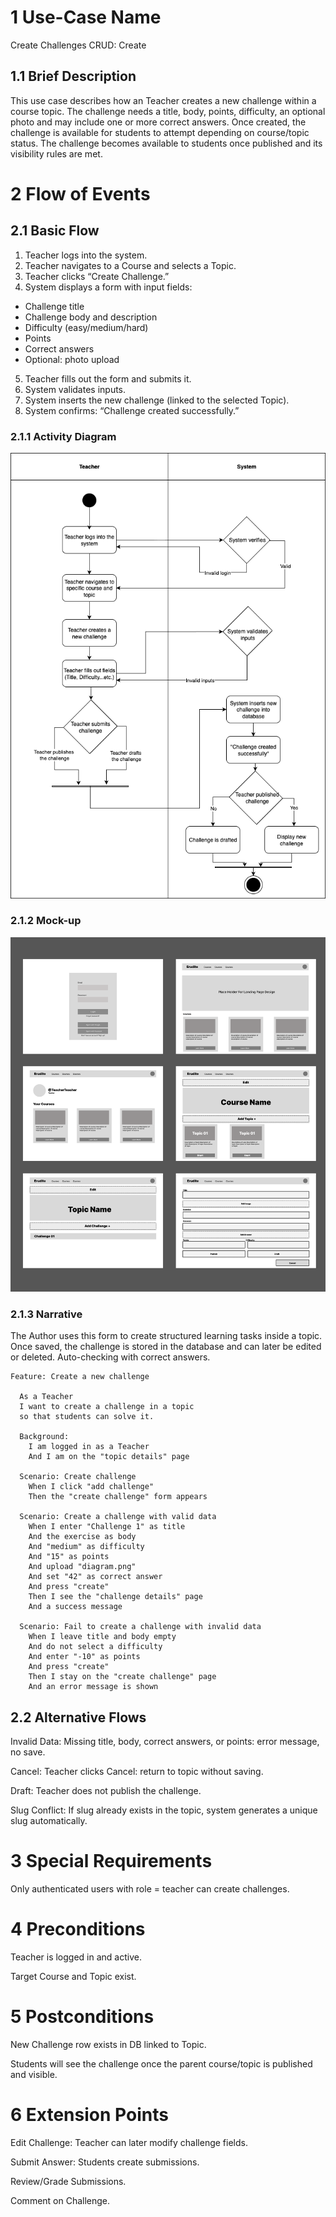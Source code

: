 # 1 Use-Case Name
Create Challenges CRUD: Create

## 1.1 Brief Description

This use case describes how an Teacher creates a new challenge within a course topic. The challenge needs a title, body, points, difficulty, an optional photo and may include one or more correct answers. Once created, the challenge is available for students to attempt depending on course/topic status. The challenge becomes available to students once published and its visibility rules are met.

# 2 Flow of Events
## 2.1 Basic Flow
1. Teacher logs into the system.
2. Teacher navigates to a Course and selects a Topic.
3. Teacher clicks “Create Challenge.”
4. System displays a form with input fields:
- Challenge title
- Challenge body and description
- Difficulty (easy/medium/hard)
- Points
- Correct answers
- Optional: photo upload
5. Teacher fills out the form and submits it.
6. System validates inputs.
7. System inserts the new challenge (linked to the selected Topic).
8. System confirms: “Challenge created successfully.”

### 2.1.1 Activity Diagram

![Activity Diagram](https://github.com/Ngoc901/erudite-documentation/blob/main/UCs/CreateChallenges/CreateChallengesActivityDiagram.drawio.png)

### 2.1.2 Mock-up

![Mock-up](https://github.com/Ngoc901/erudite-documentation/blob/main/UCs/CreateChallenges/Lo-Fi.png)

### 2.1.3 Narrative
The Author uses this form to create structured learning tasks inside a topic. Once saved, the challenge is stored in the database and can later be edited or deleted. Auto-checking with correct answers.
```
Feature: Create a new challenge

  As a Teacher
  I want to create a challenge in a topic
  so that students can solve it.

  Background:
    I am logged in as a Teacher
    And I am on the "topic details" page

  Scenario: Create challenge
    When I click "add challenge"
    Then the "create challenge" form appears

  Scenario: Create a challenge with valid data
    When I enter "Challenge 1" as title
    And the exercise as body
    And "medium" as difficulty
    And "15" as points
    And upload "diagram.png"
    And set "42" as correct answer
    And press "create"
    Then I see the "challenge details" page
    And a success message

  Scenario: Fail to create a challenge with invalid data
    When I leave title and body empty
    And do not select a difficulty
    And enter "-10" as points
    And press "create"
    Then I stay on the "create challenge" page
    And an error message is shown
```
## 2.2 Alternative Flows
Invalid Data: Missing title, body, correct answers, or points: error message, no save.

Cancel: Teacher clicks Cancel: return to topic without saving.

Draft: Teacher does not publish the challenge.

Slug Conflict: If slug already exists in the topic, system generates a unique slug automatically.

# 3 Special Requirements

Only authenticated users with role = teacher can create challenges.

# 4 Preconditions

Teacher is logged in and active.

Target Course and Topic exist.

# 5 Postconditions

New Challenge row exists in DB linked to Topic.

Students will see the challenge once the parent course/topic is published and visible.

# 6 Extension Points

Edit Challenge: Teacher can later modify challenge fields.

Submit Answer: Students create submissions.

Review/Grade Submissions.

Comment on Challenge.
